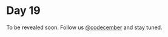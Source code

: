 # Day 19

To be revealed soon. Follow us [@codecember](https://twitter.com/codecember_ink) and stay tuned.
